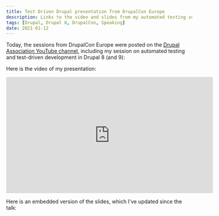 ```yaml
---
title: Test Driven Drupal presentation from DrupalCon Europe
description: Links to the video and slides from my automated testing session from DrupalCon Europe.
tags: [Drupal, Drupal 8, DrupalCon, Speaking]
date: 2021-01-12
---
```


Today, the sessions from DrupalCon Europe were posted on the [Drupal Association YouTube channel](https://www.youtube.com/playlist?list=PLpeDXSh4nHjTP7vRC6LCak9adK2yp1P5S), including my session on automated testing and test-driven development in Drupal 8 (and 9):

Here is the video of my presentation:

<div class="video-full">
  <iframe width="560" height="315" src="https://www.youtube.com/embed/8ZRWYq9nSvo" frameborder="0" allow="accelerometer; autoplay; clipboard-write; encrypted-media; gyroscope; picture-in-picture" allowfullscreen></iframe>
</div>

Here is an embedded version of the slides, which I've updated since the talk:

<script async class="speakerdeck-embed" data-id="088cb18033064f5cb18d1079795294a1" data-ratio="1.77777777777778" src="//speakerdeck.com/assets/embed.js"></script>
